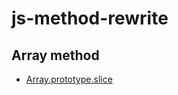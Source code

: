 # js-method-rewrite

## Array method

* [Array.prototype.slice](https://codepen.io/leechikit/pen/PmjrNr)
